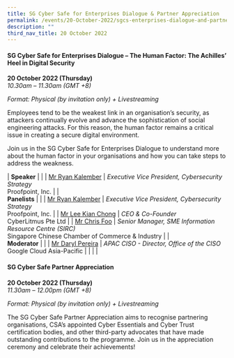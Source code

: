 ```yaml
---
title: SG Cyber Safe for Enterprises Dialogue & Partner Appreciation
permalink: /events/20-October-2022/sgcs-enterprises-dialogue-and-partner-appreciation/
description: ""
third_nav_title: 20 October 2022
---
```


#### **SG Cyber Safe for Enterprises Dialogue – The Human Factor: The Achilles’ Heel in Digital Security**
 
**20 October 2022 (Thursday)**  
*10.30am – 11.30am (GMT +8)*

*Format: Physical (by invitation only) + Livestreaming*

Employees tend to be the weakest link in an organisation’s security, as attackers continually evolve and advance the sophistication of social engineering attacks. For this reason, the human factor remains a critical issue in creating a secure digital environment. 

Join us in the SG Cyber Safe for Enterprises Dialogue to understand more about the human factor in your organisations and how you can take steps to address the weakness.

| **Speaker**    |                                                              |
| [Mr Ryan Kalember](/speaker-Ryan-Kalember)  | *Executive Vice President, Cybersecurity Strategy*<br>Proofpoint, Inc.                  |
| <br>**Panelists**    |                                                              |
| [Mr Ryan Kalember](/speaker-Ryan-Kalember)  | *Executive Vice President, Cybersecurity Strategy*<br>Proofpoint, Inc.                  |
| [Mr Lee Kian Chong](/speaker-Lee-Kian-Chong)  | *CEO & Co-Founder*<br>CyberLitmus Pte Ltd                 |
| [Mr Chris Foo](/speaker-Chris-Foo)  | *Senior Manager, SME Information Resource Centre (SIRC)*<br>Singapore Chinese Chamber of Commerce & Industry                |
| <br> **Moderator**          |                                                              |
| [Mr Daryl Pereira](/moderator-Daryl-Pereira)  | *APAC CISO - Director, Office of the CISO*<br>Google Cloud Asia-Pacific                  |
| | |

#### **SG Cyber Safe Partner Appreciation**
 
**20 October 2022 (Thursday)**  
*11.30am – 12.00pm (GMT +8)*

*Format: Physical (by invitation only) + Livestreaming*

The SG Cyber Safe Partner Appreciation aims to recognise partnering organisations, CSA’s appointed Cyber Essentials and Cyber Trust certification bodies, and other third-party advocates that have made outstanding contributions to the programme. Join us in the appreciation ceremony and celebrate their achievements!